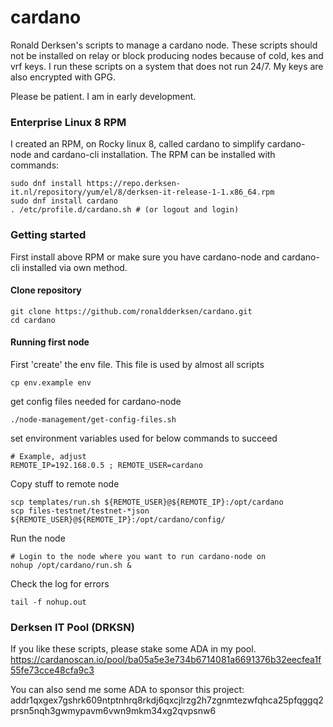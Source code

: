 # cardano

Ronald Derksen's scripts to manage a cardano node. These scripts should not be installed on relay or block producing nodes because of cold, kes and vrf keys. I run these scripts on a system that does not run 24/7. My keys are also encrypted with GPG.

Please be patient. I am in early development.

### Enterprise Linux 8 RPM
I created an RPM, on Rocky linux 8, called cardano to simplify cardano-node and cardano-cli installation. The RPM can be installed with commands:

```
sudo dnf install https://repo.derksen-it.nl/repository/yum/el/8/derksen-it-release-1-1.x86_64.rpm
sudo dnf install cardano
. /etc/profile.d/cardano.sh # (or logout and login)
```

### Getting started
First install above RPM or make sure you have cardano-node and cardano-cli installed via own method. 
#### Clone repository
```
git clone https://github.com/ronaldderksen/cardano.git
cd cardano
```
#### Running first node
First 'create' the env file. This file is used by almost all scripts
```
cp env.example env
```
get config files needed for cardano-node
```
./node-management/get-config-files.sh
```
set environment variables used for below commands to succeed
```
# Example, adjust
REMOTE_IP=192.168.0.5 ; REMOTE_USER=cardano
```
Copy stuff to remote node
```
scp templates/run.sh ${REMOTE_USER}@${REMOTE_IP}:/opt/cardano
scp files-testnet/testnet-*json ${REMOTE_USER}@${REMOTE_IP}:/opt/cardano/config/
```

Run the node
```
# Login to the node where you want to run cardano-node on
nohup /opt/cardano/run.sh &
```

Check the log for errors
```
tail -f nohup.out
```

### Derksen IT Pool (DRKSN)
If you like these scripts, please stake some ADA in my pool.
https://cardanoscan.io/pool/ba05a5e3e734b6714081a6691376b32eecfea1f55fe73cce48cfa9c3

You can also send me some ADA to sponsor this project:
addr1qxgex7gshrk609ntptnhrq8rkdj6qxcjlrzg2h7zgnmtezwfqhca25pfqggq2prsn5nqh3gwmypavm6vwn9mkm34xg2qvpsnw6
